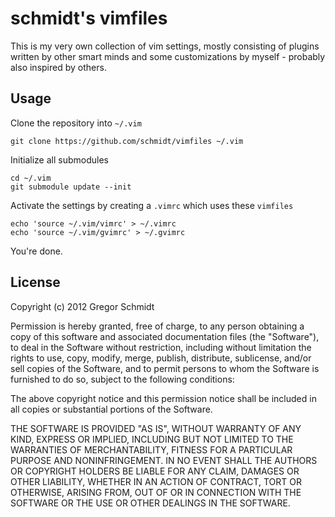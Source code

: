 # schmidt's vimfiles

This is my very own collection of vim settings, mostly consisting of plugins
written by other smart minds and some customizations by myself - probably also
inspired by others.

## Usage

Clone the repository into `~/.vim`

    git clone https://github.com/schmidt/vimfiles ~/.vim

Initialize all submodules

    cd ~/.vim
    git submodule update --init

Activate the settings by creating a `.vimrc` which uses these `vimfiles`

    echo 'source ~/.vim/vimrc' > ~/.vimrc
    echo 'source ~/.vim/gvimrc' > ~/.gvimrc

You're done.

## License

Copyright (c) 2012 Gregor Schmidt

Permission is hereby granted, free of charge, to any person obtaining a copy of
this software and associated documentation files (the "Software"), to deal in
the Software without restriction, including without limitation the rights to
use, copy, modify, merge, publish, distribute, sublicense, and/or sell copies of
the Software, and to permit persons to whom the Software is furnished to do so,
subject to the following conditions:

The above copyright notice and this permission notice shall be included in all
copies or substantial portions of the Software.

THE SOFTWARE IS PROVIDED "AS IS", WITHOUT WARRANTY OF ANY KIND, EXPRESS OR
IMPLIED, INCLUDING BUT NOT LIMITED TO THE WARRANTIES OF MERCHANTABILITY, FITNESS
FOR A PARTICULAR PURPOSE AND NONINFRINGEMENT. IN NO EVENT SHALL THE AUTHORS OR
COPYRIGHT HOLDERS BE LIABLE FOR ANY CLAIM, DAMAGES OR OTHER LIABILITY, WHETHER
IN AN ACTION OF CONTRACT, TORT OR OTHERWISE, ARISING FROM, OUT OF OR IN
CONNECTION WITH THE SOFTWARE OR THE USE OR OTHER DEALINGS IN THE SOFTWARE.
